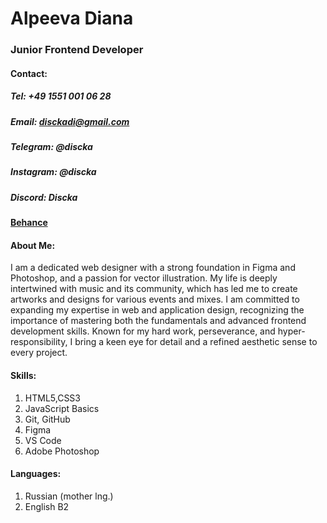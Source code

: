 # **Alpeeva Diana**

### **Junior Frontend Developer**

#### **Contact:**
##### **Tel:** +49 1551 001 06 28
##### **Email:** disckadi@gmail.com
##### **Telegram:** @discka
##### **Instagram:** @discka
##### **Discord:** Discka
[**Behance**](https://www.behance.net/discka)

#### **About Me:**
I am a dedicated web designer with a strong foundation in Figma and Photoshop, and a passion for vector illustration. My life is deeply intertwined with music and its community, which has led me to create artworks and designs for various events and mixes. I am committed to expanding my expertise in web and application design, recognizing the importance of mastering both the fundamentals and advanced frontend development skills. Known for my hard work, perseverance, and hyper-responsibility, I bring a keen eye for detail and a refined aesthetic sense to every project.

#### **Skills:**
1. HTML5,CSS3
2. JavaScript Basics
3. Git, GitHub
4. Figma
5. VS Code
6. Adobe Photoshop

#### **Languages:**
1. Russian (mother lng.)
2. English B2


